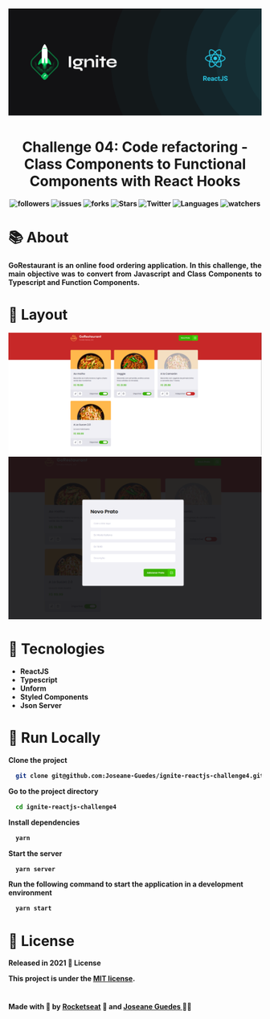 <h1 align="center">  <img src="./.github/ignite.png" width="1000px" alt="Home page"> </h1> 

<h1 align="center" > <strong>
 Challenge 04: Code refactoring - Class Components to Functional Components with React Hooks
</h1>


<p align="center">	
   <img alt="followers" src="https://img.shields.io/github/followers/Joseane-Guedes?style=social"/>
   <img alt="issues" src="https://img.shields.io/github/issues/Joseane-Guedes/ignite-reactjs-challenge4"/>
  <img alt="forks" src="https://img.shields.io/github/forks/Joseane-Guedes/ignite-reactjs-challenge4"/>
  <img alt="Stars" src="https://img.shields.io/github/stars/Joseane-Guedes/Ignite-reactjs-challenge4?style=social"/>
  <img alt="Twitter" src="https://img.shields.io/twitter/follow/JoseaneGuedes8?style=social">
  <img alt="Languages" src="https://img.shields.io/github/languages/count/Joseane-Guedes/ignite-reactjs-challenge3">
<img alt="watchers" src="https://img.shields.io/github/watchers/Joseane-Guedes/Ignite-reactjs-challenge4?style=social">
</p>


# :books: About

<p align="justify">GoRestaurant is an online food ordering application.  In this challenge, the main objective was to convert from Javascript and Class Components to Typescript and Function Components.
</p>

# :art: Layout

<div align="center">
  <p align="center">
    <img src="./.github/food.png" width="700px" alt="Home page">
    <img src="./.github/modal-food.png" width="700px" alt="Home page">
  </p>
</div>

# :rocket: Tecnologies
- ReactJS
- Typescript
- Unform
- Styled Components
- Json Server



# 🔧 Run Locally

Clone the project

```bash
  git clone git@github.com:Joseane-Guedes/ignite-reactjs-challenge4.git
```

Go to the project directory

```bash
  cd ignite-reactjs-challenge4
```

Install dependencies

```bash
  yarn 
```

Start the server

```bash
  yarn server 
```
Run the following command to start the application in a development environment

```bash
  yarn start
```

# :closed_book: License

Released in 2021 :closed_book: License

This project is under the [MIT license](./LICENSE).

#

<!-- <p align="center">
   <b> &#60;/&#62; by <a href="https://www.linkedin.com/in/joseane-guedes/">Joseane Guedes</a></b>
</p> -->

Made with :purple_heart: by [Rocketseat](https://rocketseat.com.br/ignite) :rocket: and [Joseane Guedes ](https://github.com/Joseane-Guedes) :woman_technologist: 

